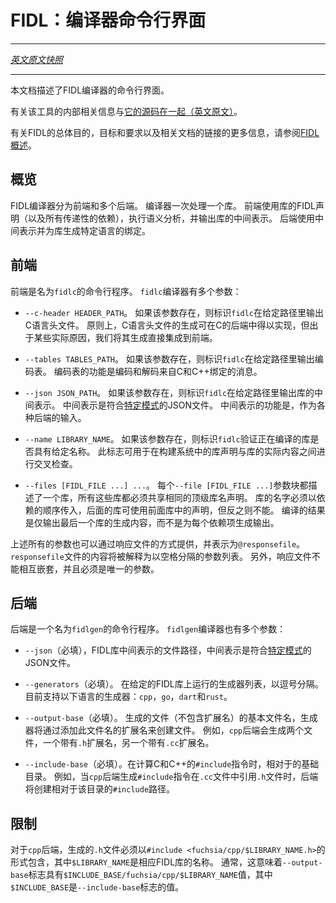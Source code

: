 <!-- # FIDL: Compiler Interface -->
# FIDL：编译器命令行界面
----

[*英文原文快照*](https://github.com/fuchsia-mirror/zircon/blob/37db82914a0a5598cbe8e9cf6d5c71e9390e938b/docs/fidl/compiler.md)

----
<!-- This document describes the command-line interface to the FIDL compiler. -->
本文档描述了FIDL编译器的命令行界面。

<!-- Information on the internals of that tool lives
[alongside the source of the tool](../../system/host/fidl/README.md). -->
有关该工具的内部相关信息与[它的源码在一起（英文原文）](https://github.com/fuchsia-mirror/zircon/blob/master/system/host/fidl/README.md)。

<!-- See [FIDL: Overview](index.md) for more information about FIDL's overall
purpose, goals, and requirements, as well as links to related documents. -->
有关FIDL的总体目的，目标和要求以及相关文档的链接的更多信息，请参阅[FIDL概述](index.md)。

<!-- ## Overview -->
## 概览

<!-- The FIDL compiler is split into a frontend and a number of backends. The
compiler processes one library at a time. The frontend consumes the FIDL
declarations for the library (as well as for all transitive dependencies),
performs semantic analysis, and outputs an intermediate representation of the
library. The backends consume the intermediate representation and generate
language-specific bindings for the library. -->
FIDL编译器分为前端和多个后端。 
编译器一次处理一个库。
前端使用库的FIDL声明（以及所有传递性的依赖），执行语义分析，并输出库的中间表示。 
后端使用中间表示并为库生成特定语言的绑定。

<!-- ## Frontend -->
## 前端
<!-- 
The frontend is a command-line program named `fidlc`. The `fidlc` compiler takes
a number of arguments: -->
前端是名为`fidlc`的命令行程序。 
`fidlc`编译器有多个参数：

 <!-- * `--c-header HEADER_PATH`. If present, this flag instructs `fidlc` to output
   a C header at the given path. In principle, the C header generation could
   have been implemented as a C backend, but for some practical reasons, we
   integrated the C header generation directly into the frontend. -->
 * `--c-header HEADER_PATH`。 
   如果该参数存在，则标识`fidlc`在给定路径里输出C语言头文件。 
   原则上，C语言头文件的生成可在C的后端中得以实现，但出于某些实际原因，我们将其生成直接集成到前端。
 <!-- * `--tables TABLES_PATH`. If present, this flag instructs `fidlc` to output
   coding tables at the given path. The coding tables are required to encode and
   decode messages from the C and C++ bindings. -->
 * `--tables TABLES_PATH`。 
   如果该参数存在，则标识`fidlc`在给定路径里输出编码表。
   编码表的功能是编码和解码来自C和C++绑定的消息。
 <!-- * `--json JSON_PATH`. If present, this flag instructs `fidlc` to output the
   library's intermediate representation at the given path. The intermediate
   representation is JSON that conforms to [a particular schema](../../system/host/fidl/schema.json).
   The intermediate representation is used as input to the various backends. -->
 * `--json JSON_PATH`。 
   如果该参数存在，则标识`fidlc`在给定路径里输出库的中间表示。
   中间表示是符合[特定模式](https://github.com/fuchsia-mirror/zircon/blob/master/system/host/fidl/schema.json)的JSON文件。 
   中间表示的功能是，作为各种后端的输入。
 <!-- * `--name LIBRARY_NAME`. If present, this flag instructs `fidlc` to validate
   that the library being compiled has the given name. This flag is useful to
   cross-check between the library's declaration in a build system and the
   actual contents of the library. -->
 * `--name LIBRARY_NAME`。
   如果该参数存在，则标识`fidlc`验证正在编译的库是否具有给定名称。 
   此标志可用于在构建系统中的库声明与库的实际内容之间进行交叉检查。
 <!-- * `--files [FIDL_FILE...]...`. Each `--file [FIDL_FILE...]` chunk of arguments
   describes a library, all of which must share the same top-level library name
   declaration. Libraries must be presented in dependency order, with later
   libraries able to use declarations from preceding libraries but not vice versa.
   Output is only generated for the final library, not for each of its dependencies. -->
 * `--files [FIDL_FILE ...] ...`。 
   每个`--file [FIDL_FILE ...]`参数块都描述了一个库，所有这些库都必须共享相同的顶级库名声明。 
   库的名字必须以依赖的顺序传入，后面的库可使用前面库中的声明，但反之则不能。 
   编译的结果是仅输出最后一个库的生成内容，而不是为每个依赖项生成输出。

<!-- All of the arguments can also be provided via a response file, denoted as
`@responsefile`. The contents of the file at `responsefile` will be interpreted
as a whitespace-delimited list of arguments. Response files cannot be nested,
and must be the only argument. -->
上述所有的参数也可以通过响应文件的方式提供，并表示为`@responsefile`。 
`responsefile`文件的内容将被解释为以空格分隔的参数列表。 
另外，响应文件不能相互嵌套，并且必须是唯一的参数。


<!-- ## Backend -->
## 后端

<!-- The backend is a command-line program named `fidlgen`. The `fidlgen` compiler
takes a number of arguments: -->
后端是一个名为`fidlgen`的命令行程序。 
`fidlgen`编译器也有多个参数：

 <!-- * `--json` (required). The path to the intermediate representation of the
   library. The intermediate representation is JSON that conforms to
   [a particular schema](../../system/host/fidl/schema.json). -->
 * `--json`（必填），FIDL库中间表示的文件路径，中间表示是符合[特定模式](https://github.com/fuchsia-mirror/zircon/blob/master/system/host/fidl/schema.json)的JSON文件。
  
 <!-- * `--generators` (required). A comma-separated list of generators to run on the
   given library. The following generators are currently supported: `cpp`, `go`,
   `dart`, and `rust`. -->
 * `--generators`（必填）。 
   在给定的FIDL库上运行的生成器列表，以逗号分隔。 
   目前支持以下语言的生成器：`cpp`，`go`，`dart`和`rust`。
 <!-- * `--output-base` (required). The base file name for files generated by this
   generator. The generator will create files by adding extensions to this file
   name. For example, the `cpp` backend generates two files, one with the `.h`
   extension and another with the `.cc` extension. -->
 * `--output-base`（必填）。
   生成的文件（不包含扩展名）的基本文件名，生成器将通过添加此文件名的扩展名来创建文件。
   例如，`cpp`后端会生成两个文件，一个带有`.h`扩展名，另一个带有`.cc`扩展名。
 <!-- * `--include-base` (required). The base directory relative to which C and C++
   `#include` directives should be computed. For example, when the `cpp` backend
   generates an `#include` directive to reference the `.h` file from the `.cc`
   file, the backend will create the `#include` path relative to this directory. -->
 * `--include-base`（必填）。在计算C和C++的`#include`指令时，相对于的基础目录。 
   例如，当`cpp`后端生成`#include`指令在`.cc`文件中引用`.h`文件时，后端将创建相对于该目录的`#include`路径。

<!-- ## Limitations -->
## 限制

<!-- For the `cpp` backend, the generated `.h` file must be incluable as
`#include <fuchsia/cpp/$LIBRARY_NAME.h>`, where `$LIBRARY_NAME` is the name of
the corresponding FIDL library. Typically, that means that the `--output-base`
flag will have the value `$INCLUDE_BASE/fuchsia/cpp/$LIBRARY_NAME`, where
`$INCLUDE_BASE` is the value of the `--include-base` flag. -->

对于`cpp`后端，生成的`.h`文件必须以`#include <fuchsia/cpp/$LIBRARY_NAME.h>`的形式包含，其中`$LIBRARY_NAME`是相应FIDL库的名称。 
通常，这意味着`--output-base`标志具有`$INCLUDE_BASE/fuchsia/cpp/$LIBRARY_NAME`值，其中`$INCLUDE_BASE`是`--include-base`标志的值。